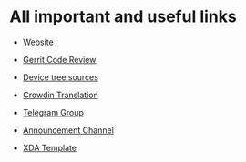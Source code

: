 **All important and useful links**
==================================

 * [Website](https://syberiaos.com/)

 * [Gerrit Code Review](https://gerrit.syberiaos.com/q/status:merged)

 * [Device tree sources](https://github.com/SyberiaProject-Devices)

 * [Crowdin Translation](https://crowdin.com/project/syberia-project)

 * [Telegram Group](https://t.me/SyberiaOSHelpdesk)

 * [Announcement Channel](https://t.me/syberia_announcements)

 * [XDA Template](https://pastebin.com/sCuYw5Uv)
